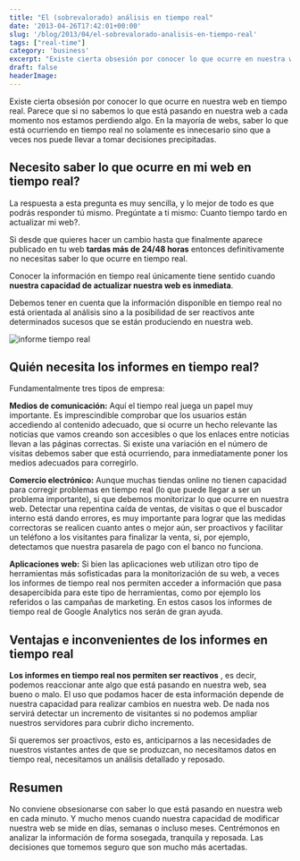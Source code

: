 ```yaml
---
title: "El (sobrevalorado) análisis en tiempo real"
date: '2013-04-26T17:42:01+00:00'
slug: '/blog/2013/04/el-sobrevalorado-analisis-en-tiempo-real'
tags: ["real-time"]
category: 'business'
excerpt: "Existe cierta obsesión por conocer lo que ocurre en nuestra web en tiempo real. Parece que si no sabemos lo que está pasando en nuestra web a cada momento nos estamos perdiendo algo. En la mayoría de w..."
draft: false
headerImage:
---
```

Existe cierta obsesión por conocer lo que ocurre en nuestra web en tiempo real. Parece que si no sabemos lo que está pasando en nuestra web a cada momento nos estamos perdiendo algo. En la mayoría de webs, saber lo que está ocurriendo en tiempo real no solamente es innecesario sino que a veces nos puede llevar a tomar decisiones precipitadas.<!--more-->

## Necesito saber lo que ocurre en mi web en tiempo real?

La respuesta a esta pregunta es muy sencilla, y lo mejor de todo es que podrás responder tú mismo. Pregúntate a ti mismo: Cuanto tiempo tardo en actualizar mi web?.

Si desde que quieres hacer un cambio hasta que finalmente aparece publicado en tu web **tardas más de 24/48 horas** entonces definitivamente no necesitas saber lo que ocurre en tiempo real.

Conocer la información en tiempo real únicamente tiene sentido cuando **nuestra capacidad de actualizar nuestra web es inmediata**.

Debemos tener en cuenta que la información disponible en tiempo real no está orientada al análisis sino a la posibilidad de ser reactivos ante determinados sucesos que se están produciendo en nuestra web.

![informe tiempo real](http://static.squarespace.com/static/5303797ae4b0c6ad9e43f072/5303ce80e4b0400995a883d6/5303cf53e4b0400995a88c73/1392758611519/Screen-Shot-2013-04-26-at-4.05.38-PM-650x131.png?format=original)

## Quién necesita los informes en tiempo real?

Fundamentalmente tres tipos de empresa:

**Medios de comunicación:** Aquí el tiempo real juega un papel muy importante. Es imprescindible comprobar que los usuarios están accediendo al contenido adecuado, que si ocurre un hecho relevante las noticias que vamos creando son accesibles o que los enlaces entre noticias llevan a las páginas correctas. Si existe una variación en el número de visitas debemos saber que está ocurriendo, para inmediatamente poner los medios adecuados para corregirlo.

**Comercio electrónico:** Aunque muchas tiendas online no tienen capacidad para corregir problemas en tiempo real (lo que puede llegar a ser un problema importante), si que debemos monitorizar lo que ocurre en nuestra web. Detectar una repentina caída de ventas, de visitas o que el buscador interno está dando errores, es muy importante para lograr que las medidas correctoras se realicen cuanto antes o mejor aún, ser proactivos y facilitar un teléfono a los visitantes para finalizar la venta, si, por ejemplo, detectamos que nuestra pasarela de pago con el banco no funciona.

**Aplicaciones web:** Si bien las aplicaciones web utilizan otro tipo de herramientas más sofisticadas para la monitorización de su web, a veces los informes de tiempo real nos permiten acceder a información que pasa desapercibida para este tipo de herramientas, como por ejemplo los referidos o las campañas de marketing. En estos casos los informes de tiempo real de Google Analytics nos serán de gran ayuda.



## Ventajas e inconvenientes de los informes en tiempo real

**Los informes en tiempo real nos permiten ser reactivos** , es decir, podemos reaccionar ante algo que está pasando en nuestra web, sea bueno o malo. El uso que podamos hacer de esta información depende de nuestra capacidad para realizar cambios en nuestra web. De nada nos servirá detectar un incremento de visitantes si no podemos ampliar nuestros servidores para cubrir dicho incremento.

Si queremos ser proactivos, esto es, anticiparnos a las necesidades de nuestros vistantes antes de que se produzcan, no necesitamos datos en tiempo real, necesitamos un análisis detallado y reposado.

## Resumen

No conviene obsesionarse con saber lo que está pasando en nuestra web en cada minuto. Y mucho menos cuando nuestra capacidad de modificar nuestra web se mide en días, semanas o incluso meses. Centrémonos en analizar la información de forma sosegada, tranquila y reposada. Las decisiones que tomemos seguro que son mucho más acertadas.
